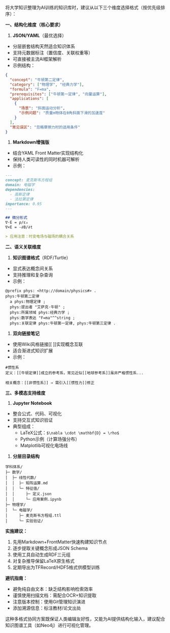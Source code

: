将大学知识整理为AI训练的知识库时，建议从以下三个维度选择格式（按优先级排序）：

**一、结构化维度（核心要求）**
1. **JSON/YAML**（最优选择）
- 分层嵌套结构天然适合知识体系
- 支持元数据标注（置信度、关联权重等）
- 可直接被主流AI框架解析
- 示例结构：
```json
{
  "concept": "牛顿第二定律",
  "category": ["物理学", "经典力学"],
  "formula": "F=ma",
  "prerequisites": ["牛顿第一定律", "向量运算"],
  "applications": [
    {
      "场景": "斜面运动分析",
      "示例问题": "质量m物体在θ角斜面下滑的加速度"
    }
  ],
  "常见误区": "忽略摩擦力时的适用条件"
}
```

1. **Markdown增强版**
- 结合YAML Front Matter实现结构化
- 保持人类可读性的同时机器可解析
- 示例：
```markdown
---
concept: 麦克斯韦方程组
domain: 电磁学
dependencies:
  - 高斯定律
  - 法拉第定律
importance: 0.95
---

## 微分形式
∇·E = ρ/ε₀  
∇×E = -∂B/∂t

> 应用注意：时变电场与磁场的耦合关系
```

**二、语义关联维度**
1. **知识图谱格式**（RDF/Turtle）
- 显式表达概念间关系
- 支持推理和复杂查询
- 示例：
```turtle
@prefix phys: <http://domain/physics#> .
phys:牛顿第二定律 
  a phys:物理定律 ;
  phys:提出者 "艾萨克·牛顿" ;
  phys:所属领域 phys:经典力学 ;
  phys:数学表达 "F=ma"^^string ;
  phys:关联定律 phys:牛顿第一定律, phys:牛顿第三定律 .
```

1. **双向链接笔记**
- 使用Wiki风格链接[[ ]]实现概念互联
- 适合渐进式知识扩展
- 示例：
```
#惯性系 
定义：[[牛顿定律]]成立的参考系，常见近似[[地球参考系]]虽非严格惯性系...

相关概念：[[非惯性系]] → 需引入[[惯性力]]修正
```

**三、多模态支持维度**
1. **Jupyter Notebook**
- 整合公式、代码、可视化
- 支持交互式知识验证
- 典型组成：
   - LaTeX公式：`$\nabla \cdot \mathbf{D} = \rho$`
   - Python示例（计算场强分布）
   - Matplotlib可视化电场线

1. **分层目录结构**
```
学科体系/
├─ 数学/
│  ├─ 线性代数/
│  │  ├─ 矩阵运算.md
│  │  └─ 特征值/
│  │     ├─ 定义.json
│  │     └─ 应用案例.ipynb
├─ 物理学/
│  └─ 电磁学/
│     ├─ 麦克斯韦方程组.ttl
│     └─ 实验验证/
```

**实施建议：**
1. 先用Markdown+FrontMatter快速构建知识节点
2. 逐步提取关键概念形成JSON Schema
3. 使用工具自动生成RDF三元组
4. 对复杂推导保留LaTeX原生格式
5. 定期导出为TFRecord/HDF5格式供模型训练

**避坑指南：**
- 避免纯自由文本：缺乏结构影响检索效率
- 谨慎使用扫描文档：需配合OCR+知识提取
- 注意版本控制：使用Git管理知识演进
- 添加溯源信息：标注教材/论文出处

这种多格式协同方案既保证人类编辑友好性，又能为AI提供结构化输入，建议配合知识图谱工具（如Neo4j）进行可视化管理。